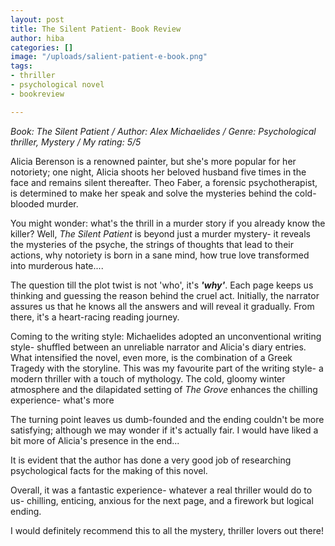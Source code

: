 ```yaml
---
layout: post
title: The Silent Patient- Book Review
author: hiba
categories: []
image: "/uploads/salient-patient-e-book.png"
tags:
- thriller
- psychological novel
- bookreview

---
```

_Book: The Silent Patient / Author: Alex Michaelides / Genre: Psychological thriller, Mystery / My rating: 5/5_

Alicia Berenson is a renowned painter, but she's more popular for her notoriety; one night, Alicia shoots her beloved husband five times in the face and remains silent thereafter. Theo Faber, a forensic psychotherapist, is determined to make her speak and solve the mysteries behind the cold-blooded murder.

You might wonder: what's the thrill in a murder story if you already know the killer? Well, _The Silent Patient_ is beyond just a murder mystery- it reveals the mysteries of the psyche, the strings of thoughts that lead to their actions, why notoriety is born in a sane mind, how true love transformed into murderous hate....

The question till the plot twist is not 'who', it's **_'why'_**. Each page keeps us thinking and guessing the reason behind the cruel act. Initially, the narrator assures us that he knows all the answers and will reveal it gradually. From there, it's a heart-racing reading journey.

Coming to the writing style: Michaelides adopted an unconventional writing style- shuffled between an unreliable narrator and Alicia's diary entries. What intensified the novel, even more, is the combination of a Greek Tragedy with the storyline. This was my favourite part of the writing style- a modern thriller with a touch of mythology. The cold, gloomy winter atmosphere and the dilapidated setting of _The Grove_ enhances the chilling experience- what's more

The turning point leaves us dumb-founded and the ending couldn't be more satisfying; although we may wonder if it's actually fair. I would have liked a bit more of Alicia's presence in the end...

It is evident that the author has done a very good job of researching psychological facts for the making of this novel.

Overall, it was a fantastic experience- whatever a real thriller would do to us- chilling, enticing, anxious for the next page, and a firework but logical ending.

I would definitely recommend this to all the mystery, thriller lovers out there!